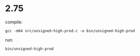 # 2.75

compile:

    gcc -m64 src/unsigned-high-prod.c -o bin/unsigned-high-prod

run:

    bin/unsigned-high-prod